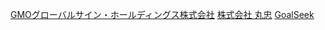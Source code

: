 [GMOグローバルサイン・ホールディングス株式会社](https://www.gmogshd.com/)
[株式会社 丸忠](https://kireimaru.jimdo.com/)
[GoalSeek](https://www.goal-seek.net/)